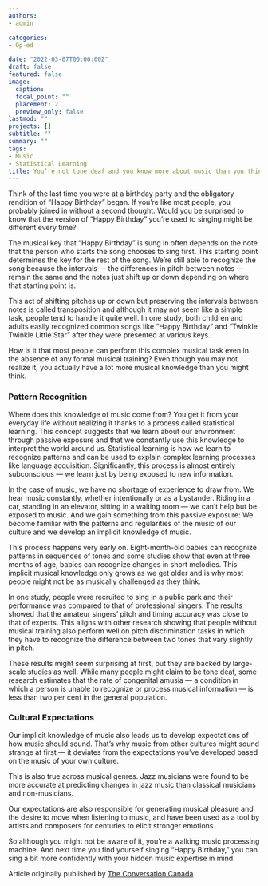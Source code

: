 ```yaml
---
authors:
- admin

categories:
- Op-ed

date: "2022-03-07T00:00:00Z"
draft: false
featured: false
image:
  caption: 
  focal_point: ""
  placement: 2
  preview_only: false
lastmod: ""
projects: []
subtitle: ""
summary: ""
tags:
- Music
- Statistical Learning
title: You’re not tone deaf and you know more about music than you think
---
```




Think of the last time you were at a birthday party and the obligatory rendition of “Happy Birthday” began. If you’re like most people, you probably joined in without a second thought. Would you be surprised to know that the version of “Happy Birthday” you’re used to singing might be different every time?

The musical key that “Happy Birthday” is sung in often depends on the note that the person who starts the song chooses to sing first. This starting point determines the key for the rest of the song. We’re still able to recognize the song because the intervals — the differences in pitch between notes — remain the same and the notes just shift up or down depending on where that starting point is.

This act of shifting pitches up or down but preserving the intervals between notes is called transposition and although it may not seem like a simple task, people tend to handle it quite well. In one study, both children and adults easily recognized common songs like “Happy Birthday” and “Twinkle Twinkle Little Star” after they were presented at various keys.

How is it that most people can perform this complex musical task even in the absence of any formal musical training? Even though you may not realize it, you actually have a lot more musical knowledge than you might think.

### **Pattern Recognition**

Where does this knowledge of music come from? You get it from your everyday life without realizing it thanks to a process called statistical learning. This concept suggests that we learn about our environment through passive exposure and that we constantly use this knowledge to interpret the world around us. Statistical learning is how we learn to recognize patterns and can be used to explain complex learning processes like language acquisition. Significantly, this process is almost entirely subconscious — we learn just by being exposed to new information.

In the case of music, we have no shortage of experience to draw from. We hear music constantly, whether intentionally or as a bystander. Riding in a car, standing in an elevator, sitting in a waiting room — we can’t help but be exposed to music. And we gain something from this passive exposure: We become familiar with the patterns and regularities of the music of our culture and we develop an implicit knowledge of music.

This process happens very early on. Eight-month-old babies can recognize patterns in sequences of tones and some studies show that even at three months of age, babies can recognize changes in short melodies. This implicit musical knowledge only grows as we get older and is why most people might not be as musically challenged as they think.

In one study, people were recruited to sing in a public park and their performance was compared to that of professional singers. The results showed that the amateur singers’ pitch and timing accuracy was close to that of experts. This aligns with other research showing that people without musical training also perform well on pitch discrimination tasks in which they have to recognize the difference between two tones that vary slightly in pitch.

These results might seem surprising at first, but they are backed by large-scale studies as well. While many people might claim to be tone deaf, some research estimates that the rate of congenital amusia — a condition in which a person is unable to recognize or process musical information — is less than two per cent in the general population.

### **Cultural Expectations**

Our implicit knowledge of music also leads us to develop expectations of how music should sound. That’s why music from other cultures might sound strange at first — it deviates from the expectations you’ve developed based on the music of your own culture.

This is also true across musical genres. Jazz musicians were found to be more accurate at predicting changes in jazz music than classical musicians and non-musicians.

Our expectations are also responsible for generating musical pleasure and the desire to move when listening to music, and have been used as a tool by artists and composers for centuries to elicit stronger emotions.

So although you might not be aware of it, you’re a walking music processing machine. And next time you find yourself singing “Happy Birthday,” you can sing a bit more confidently with your hidden music expertise in mind.

Article originally published by [The Conversation Canada](https://theconversation.com/youre-not-tone-deaf-and-you-know-more-about-music-than-you-think-174453)




